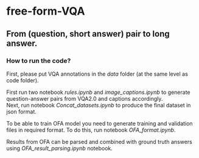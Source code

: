 # free-form-VQA
## From (question, short answer) pair to long answer.  

### How to run the code?
First, please put VQA annotations in the *data* folder (at the same level as code folder).

First run two notebook *rules.ipynb* and *image_captions.ipynb* to generate question-answer pairs from VQA2.0 and captions accordingly.   
Next, run notebook *Concat_datasets.ipynb* to produce the final dataset in json format. 

To be able to train OFA model you need to generate training and validation files in required format. To do this, run notebook *OFA_format.ipynb*. 

Results from OFA can be parsed and combined with ground truth answers using *OFA_result_parsing.ipynb* notebook.
